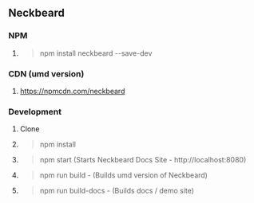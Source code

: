## Neckbeard

### NPM
1. > npm install neckbeard --save-dev

### CDN (umd version)
1. https://npmcdn.com/neckbeard

### Development
1. Clone
2. > npm install
3. > npm start (Starts Neckbeard Docs Site - http://localhost:8080)
4. > npm run build - (Builds umd version of Neckbeard)
5. > npm run build-docs - (Builds docs / demo site)

